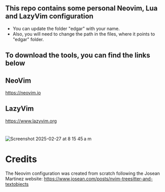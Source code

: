 ## This repo contains some personal Neovim, Lua and LazyVim configuration

  - You can update the folder "edgar" with your name.
  - Also, you will need to change the path in the files, where it points to "edgar" folder.

## To download the tools, you can find the links below

## NeoVim 
https://neovim.io

## LazyVim
https://www.lazyvim.org

#
![Screenshot 2025-02-27 at 8 15 45 a m](https://github.com/user-attachments/assets/3a73b9a4-e096-4fca-9a24-dfee6106c6c3)


# Credits
The Neovim configuration was created from scratch following the Josean Martinez website: https://www.josean.com/posts/nvim-treesitter-and-textobjects
